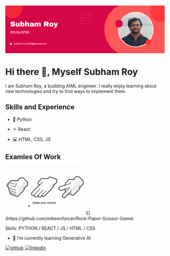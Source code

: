 ![Artificial Intelligence and Machine Learning](https://github.com/mikeenforcer/mikeenforcer/blob/main/Black%20and%20Red%20Gradient%20Professional%20LinkedIn%20Banner.png)

# Hi there 👋, Myself Subham Roy

I am Subham Roy, a budding AIML engineer. I really enjoy learning about new technologies and try to find ways to implement them.

## Skills and Experience
* 🐍 Python

* ⚛️ React

* 💻 HTML, CSS, JS

## Examles Of Work
<img src="https://raw.githubusercontent.com/thomasblom/casino-rock-paper-scissors/main/rock-paper-scissors.gif" width="250">
![](https://github.com/mikeenforcer/Rock-Paper-Scissor-Game)


Skills: PYTHON / REACT / JS / HTML / CSS

- 🌱 I’m currently learning Generative AI 


[<img src='https://cdn.jsdelivr.net/npm/simple-icons@3.0.1/icons/github.svg' alt='github' height='40'>](https://github.com/mikeenforcer)  [<img src='https://cdn.jsdelivr.net/npm/simple-icons@3.0.1/icons/linkedin.svg' alt='linkedin' height='40'>](https://www.linkedin.com/in/subham-roy-374023258/)  

